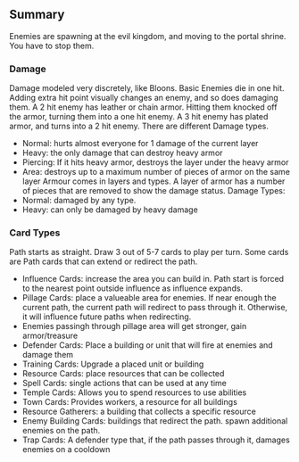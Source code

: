 ## Summary
Enemies are spawning at the evil kingdom, and moving to the portal shrine. You have to stop them.

### Damage
Damage modeled very discretely, like Bloons.
Basic Enemies die in one hit. Adding extra hit point visually changes an enemy, and so does damaging them.
A 2 hit enemy has leather or chain armor. Hitting them knocked off the armor, turning them into a one hit enemy.
A 3 hit enemy has plated armor, and turns into a 2 hit enemy.
There are different Damage types.
* Normal: hurts almost everyone for 1 damage of the current layer
* Heavy: the only damage that can destroy heavy armor
* Piercing: If it hits heavy armor, destroys the layer under the heavy armor
* Area: destroys up to a maximum number of pieces of armor on the same layer
Armour comes in layers and types. A layer of armor has a number of pieces that are removed to show the damage status.
Damage Types:
* Normal: damaged by any type.
* Heavy: can only be damaged by heavy damage

### Card Types

Path starts as straight. Draw 3 out of 5-7 cards to play per turn. Some cards are Path cards that can extend or redirect the path.
* Influence Cards: increase the area you can build in. Path start is forced to the nearest point outside influence as influence expands.
* Pillage Cards: place a valueable area for enemies. If near enough the current path, the current path will redirect to pass through it. Otherwise, it will influence future paths when redirecting.
* Enemies passingh through pillage area will get stronger, gain armor/treasure
* Defender Cards: Place a building or unit that will fire at enemies and damage them
* Training Cards: Upgrade a placed unit or building
* Resource Cards: place resources that can be collected
* Spell Cards: single actions that can be used at any time
* Temple Cards: Allows you to spend resources to use abilities
* Town Cards: Provides workers, a resource for all buildings
* Resource Gatherers: a building that collects a specific resource
* Enemy Building Cards: buildings that redirect the path. spawn additional enemies on the path.
* Trap Cards: A defender type that, if the path passes through it, damages enemies on a cooldown